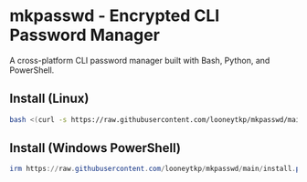 # mkpasswd - Encrypted CLI Password Manager

A cross-platform CLI password manager built with Bash, Python, and PowerShell.

## Install (Linux)
```bash
bash <(curl -s https://raw.githubusercontent.com/looneytkp/mkpasswd/main/remote-install.sh)
```

## Install (Windows PowerShell)
```powershell
irm https://raw.githubusercontent.com/looneytkp/mkpasswd/main/install.ps1 | iex
```

